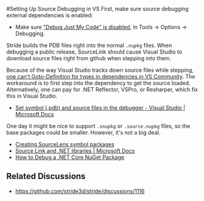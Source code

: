 ﻿#Setting Up Source Debugging in VS
First, make sure source debugging external dependencies is enabled:

* Make sure ["Debug Just My Code" is disabled](https://docs.microsoft.com/en-us/visualstudio/debugger/just-my-code?view=vs-2019), in Tools -> Options -> Debugging.


Stride builds the PDB files right into the normal `.nupkg` files. When debugging a public release, SourceLink should cause Visual Studio to download source files right from github when stepping into them.

Because of the way Visual Studio tracks down source files while stepping, [one can't Goto-Definition for types in dependencies in VS Community](https://stackoverflow.com/questions/13203346/go-to-definition-in-visual-studio-only-brings-up-the-metadata-for-non-project). The workaround is to first step into the dependency to get the source loaded. Alternatively, one can pay for .NET Reflector, VSPro, or Resharper, which fix this in Visual Studio.

* [Set symbol (.pdb) and source files in the debugger - Visual Studio | Microsoft Docs](https://docs.microsoft.com/en-us/visualstudio/debugger/specify-symbol-dot-pdb-and-source-files-in-the-visual-studio-debugger?view=vs-2019)


One day it might be nice to support `.snupkg` or `.source.nupkg` files, so the base packages could be smaller. However, it's not a big deal.
* [Creating SourceLens symbol packages](https://docs.microsoft.com/en-us/nuget/create-packages/symbol-packages-snupkg)
* [Source Link and .NET libraries | Microsoft Docs](https://docs.microsoft.com/en-us/dotnet/standard/library-guidance/sourcelink)
* [How to Debug a .NET Core NuGet Package](https://geeklearning.io/how-to-debug-a-net-core-nuget-package/)



## Related Discussions
- https://github.com/stride3d/stride/discussions/1116




